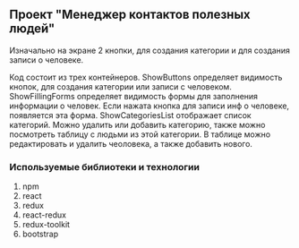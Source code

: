 ## Проект "Менеджер контактов полезных людей" ##

Изначально на экране 2 кнопки, для создания категории и для создания 
записи о человеке.

Код состоит из трех контейнеров. 
ShowButtons определяет видимость кнопок, для создания категории или записи с человеком.
ShowFillingForms определяет видимость формы для заполнения информации о человек. Если
нажата кнопка для записи инф о человеке, появляется эта форма.
ShowCategoriesList отображает список категорий. Можно удалить или добавить категорию, 
также можно посмотреть таблицу с людьми из этой категории. 
В таблице  можно редактировать и удалить чеоловека, а также добавить нового.

### Используемые библиотеки и технологии

1. npm
2. react
3. redux
4. react-redux
5. redux-toolkit
6. bootstrap
   
